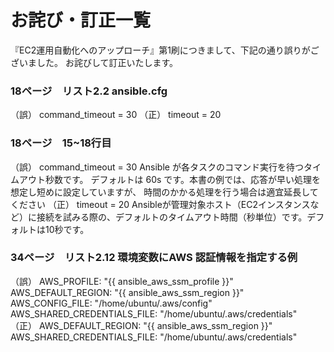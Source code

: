 # お詫び・訂正一覧

『EC2運用自動化へのアップローチ』第1刷につきまして、下記の通り誤りがございました。
お詫びして訂正いたします。

### 18ページ　リスト2.2 ansible.cfg
（誤）
command_timeout = 30
（正）
timeout = 20

### 18ページ　15~18行目
（誤）
command_timeout = 30
Ansible が各タスクのコマンド実行を待つタイムアウト秒数です。
デフォルトは 60s です。本書の例では、応答が早い処理を想定し短めに設定していますが、
時間のかかる処理を行う場合は適宜延長してください
（正）
timeout = 20
Ansibleが管理対象ホスト（EC2インスタンスなど）に接続を試みる際の、デフォルトのタイムアウト時間（秒単位）です。デフォルトは10秒です。

### 34ページ　リスト2.12 環境変数にAWS 認証情報を指定する例
（誤）
AWS_PROFILE: "{{ ansible_aws_ssm_profile }}"
AWS_DEFAULT_REGION: "{{ ansible_aws_ssm_region }}"
AWS_CONFIG_FILE: "/home/ubuntu/.aws/config"
AWS_SHARED_CREDENTIALS_FILE: "/home/ubuntu/.aws/credentials"
（正）
AWS_DEFAULT_REGION: "{{ ansible_aws_ssm_region }}"
AWS_SHARED_CREDENTIALS_FILE: "/home/ubuntu/.aws/credentials"
